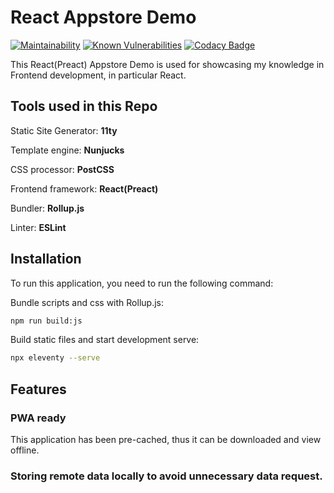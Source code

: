 # React Appstore Demo

[![Maintainability](https://api.codeclimate.com/v1/badges/510b1388926fd54c4361/maintainability)](https://codeclimate.com/github/winston0410/11ty-preact-appstore-demo/maintainability) [![Known Vulnerabilities](https://snyk.io/test/github/winston0410/11ty-preact-appstore-demo/badge.svg?targetFile=package.json)](https://snyk.io/test/github/winston0410/11ty-preact-appstore-demo?targetFile=package.json) [![Codacy Badge](https://app.codacy.com/project/badge/Grade/371e8e2b51bd4541ad0866dc51c6c9ab)](https://www.codacy.com/manual/winston0410/11ty-preact-appstore-demo?utm_source=github.com&utm_medium=referral&utm_content=winston0410/11ty-preact-appstore-demo&utm_campaign=Badge_Grade)

This React(Preact) Appstore Demo is used for showcasing my knowledge in Frontend development, in particular React.

## Tools used in this Repo

Static Site Generator: **11ty**

Template engine: **Nunjucks**

CSS processor: **PostCSS**

Frontend framework: **React(Preact)**

Bundler: **Rollup.js**

Linter: **ESLint**

## Installation

To run this application, you need to run the following command:

Bundle scripts and css with Rollup.js:

```bash
npm run build:js
```

Build static files and start development serve:

```bash
npx eleventy --serve
```

## Features

### PWA ready

This application has been pre-cached, thus it can be downloaded and view offline.

### Storing remote data locally to avoid unnecessary data request.
